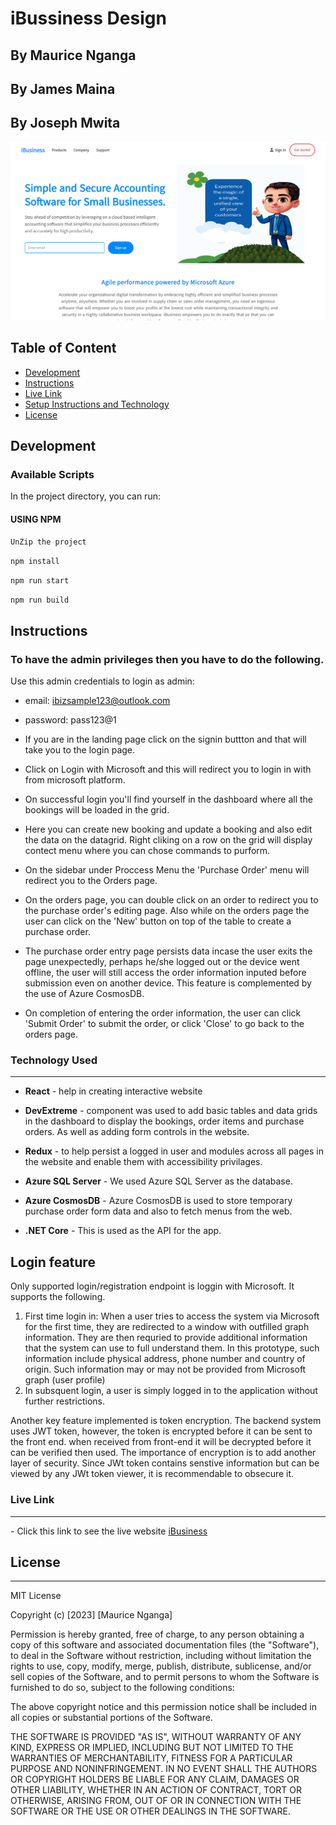 # iBussiness Design

## By Maurice Nganga
## By James Maina
## By Joseph Mwita

![iBusiness](./src/assets/ibusiness.png)

## Table of Content


- [Development](#development)
- [Instructions](#instructions)
- [Live Link](#live-link)
- [Setup Instructions and Technology](#technology-used)
- [License](#license)

## Development


### Available Scripts

In the project directory, you can run:

#### USING NPM

`UnZip the project`

`npm install`

`npm run start`

`npm run build`

## Instructions

### To have the admin privileges then you have to do the following.

Use this admin credentials to login as admin:
   -  email: ibizsample123@outlook.com
   -  password: pass123@1

- If you are in the landing page  click on the signin buttton and that will take you to the login page.

- Click on Login with Microsoft and this will redirect you to login in with from microsoft platform.

- On successful login you'll find yourself in the dashboard where all the bookings will be loaded in the grid.

- Here you can create new booking and update a booking and also edit the data on the datagrid. Right cliking on a row on the grid will display contect menu where you can chose commands to purform.

- On the sidebar under Proccess Menu the 'Purchase Order' menu will redirect you to the Orders page.

- On the orders page, you can double click on an order to redirect you to the purchase order's editing page. Also while on the orders page
the user can click on the 'New' button on top of the table to create a purchase order.

- The purchase order entry page persists data incase the user exits the page unexpectedly, perhaps he/she logged out or the device went offline, the user will still access the order information inputed before submission even on another device. This feature is complemented by the use of Azure CosmosDB.

- On completion of entering the order information, the user can click 'Submit Order' to submit the order, or click 'Close' to go back to the orders page.


### Technology Used

---

- **React** - help in creating interactive website

- **DevExtreme** - component was used to add basic tables and data grids in the dashboard to display the bookings, order items  and purchase orders. As well as adding form controls in the website.

- **Redux** - to help persist a logged in user and modules across all pages in the website and enable them with accessibility privilages.

- **Azure SQL Server** - We used Azure SQL Server as the database.

- **Azure CosmosDB** - Azure CosmosDB is used to store temporary purchase order form data and also to fetch menus from the web.

- **.NET Core** - This is used as the API for the app.

## Login feature
Only supported login/registration endpoint is loggin with Microsoft. It supports the following.
1. First time login in: When a user tries to access the system via Microsoft for the first time, they are redirected to a window with outfilled graph information. They are then requried to provide additional information that the system can use to full understand them. In this prototype, such information include physical address, phone number and country of origin. Such information may or may not be provided from Microsoft graph (user profile)
2. In subsquent login, a user is simply logged in to the application without further restrictions. 

Another key feature implemented is token encryption. The backend system uses JWT token, however, the token is encrypted before it can be sent to the front end. when received from front-end it will be decrypted before it can be verified then used. The importance of encryption is to add another layer of security. Since JWt token contains senstive information but can be viewed by any JWt token viewer, it is recommendable to obsecure it.

### Live Link

---

\- Click this link to see the live website [iBusiness](https://ibusiness-git-main-moryno.vercel.app/)

## License

---

MIT License

Copyright (c) [2023] [Maurice Nganga]

Permission is hereby granted, free of charge, to any person obtaining a copy
of this software and associated documentation files (the "Software"), to deal
in the Software without restriction, including without limitation the rights
to use, copy, modify, merge, publish, distribute, sublicense, and/or sell
copies of the Software, and to permit persons to whom the Software is
furnished to do so, subject to the following conditions:

The above copyright notice and this permission notice shall be included in all
copies or substantial portions of the Software.

THE SOFTWARE IS PROVIDED "AS IS", WITHOUT WARRANTY OF ANY KIND, EXPRESS OR
IMPLIED, INCLUDING BUT NOT LIMITED TO THE WARRANTIES OF MERCHANTABILITY,
FITNESS FOR A PARTICULAR PURPOSE AND NONINFRINGEMENT. IN NO EVENT SHALL THE
AUTHORS OR COPYRIGHT HOLDERS BE LIABLE FOR ANY CLAIM, DAMAGES OR OTHER
LIABILITY, WHETHER IN AN ACTION OF CONTRACT, TORT OR OTHERWISE, ARISING FROM,
OUT OF OR IN CONNECTION WITH THE SOFTWARE OR THE USE OR OTHER DEALINGS IN THE
SOFTWARE.

